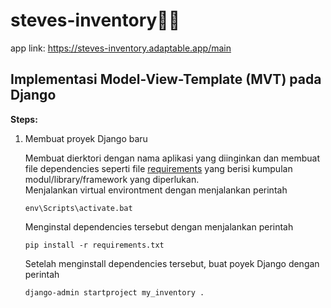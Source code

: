 # steves-inventory🌻🌼
app link: https://steves-inventory.adaptable.app/main

## Implementasi Model-View-Template (MVT) pada Django
**Steps:**
1.  Membuat proyek Django baru

    Membuat  dierktori dengan nama aplikasi yang diinginkan dan membuat file dependencies seperti file [requirements](/requirements.txt) yang berisi kumpulan modul/library/framework yang diperlukan.  
    Menjalankan virtual environtment dengan menjalankan perintah  

    ```
    env\Scripts\activate.bat
    ```
    Menginstal dependencies tersebut dengan menjalankan perintah
    ```
    pip install -r requirements.txt
    ```
    Setelah menginstall dependencies tersebut, buat poyek Django dengan perintah 
    ```
    django-admin startproject my_inventory .
    ```


